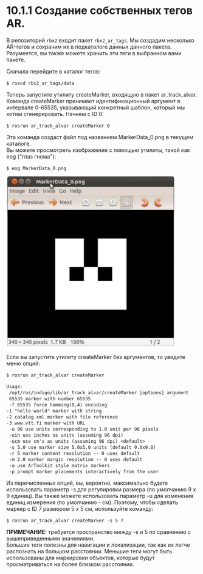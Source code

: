 # 10.1.1 Создание собственных тегов АR.

В репозиторий `rbx2` входит пакет `rbx2_ar_tags`. Мы создадим несколько AR-тегов и сохраним их в подкаталоге данных данного пакета. Разумеется, вы также можете хранить эти теги в выбранном вами пакете.

 Сначала перейдите в каталог тегов:

```text
$ roscd rbx2_ar_tags/data
```

Теперь запустите утилиту createMarker, входящую в пакет ar\_track\_alvar. Команда createMarker принимает идентификационный аргумент в интервале 0-65535, указывающий конкретный шаблон, который мы хотим сгенерировать. Начнем с ID 0:

```text
$ rosrun ar_track_alvar createMarker 0
```

Эта команда создаст файл под названием MarkerData\_0.png в текущем каталоге.  
 Вы можете просмотреть изображение с помощью утилиты, такой как eog \("глаз гнома"\):

```text
$ eog MarkerData_0.png
```

![should result in the following image:](.gitbook/assets/image%20%286%29.png)

Если вы запустите утилиту createMarker без аргументов, то увидите меню опций:

```text
$ rosrun ar_track_alvar createMarker
```

```text
Usage:
 /opt/ros/indigo/lib/ar_track_alvar/createMarker [options] argument
 65535 marker with number 65535
 -f 65535 force hamming(8,4) encoding
-1 "hello world" marker with string
-2 catalog.xml marker with file reference
-3 www.vtt.fi marker with URL
 -u 96 use units corresponding to 1.0 unit per 96 pixels
 -uin use inches as units (assuming 96 dpi)
 -ucm use cm's as units (assuming 96 dpi) <default>
 -s 5.0 use marker size 5.0x5.0 units (default 9.0x9.0)
 -r 5 marker content resolution -- 0 uses default
 -m 2.0 marker margin resolution -- 0 uses default
 -a use ArToolkit style matrix markers
 -p prompt marker placements interactively from the user 
```

Из перечисленных опций, вы, вероятно, максимально будете использовать параметр -s для регулировки размера \(по умолчанию 9 х 9 единиц\). Вы также можете использовать параметр -u для изменения единиц измерения \(по умолчанию - см\). Поэтому, чтобы сделать маркер с ID 7 размером 5 х 5 см, используйте команду:

```text
$ rosrun ar_track_alvar createMarker -s 5 7
```

**ПРИМЕЧАНИЕ:** требуется пространство между -s и 5 по сравнению с вышеприведенными значениями.  
Большие теги полезны для навигации и локализации, так как их легче распознать на большом расстоянии. Меньшие теги могут быть использованы для маркировки объектов, которые будут просматриваться на более близком расстоянии.

